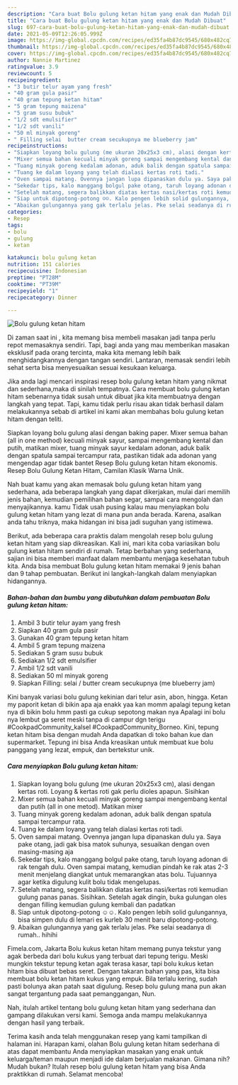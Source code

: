 ```yaml
---
description: "Cara buat Bolu gulung ketan hitam yang enak dan Mudah Dibuat"
title: "Cara buat Bolu gulung ketan hitam yang enak dan Mudah Dibuat"
slug: 697-cara-buat-bolu-gulung-ketan-hitam-yang-enak-dan-mudah-dibuat
date: 2021-05-09T12:26:05.999Z
image: https://img-global.cpcdn.com/recipes/ed35fa4b87dc9545/680x482cq70/bolu-gulung-ketan-hitam-foto-resep-utama.jpg
thumbnail: https://img-global.cpcdn.com/recipes/ed35fa4b87dc9545/680x482cq70/bolu-gulung-ketan-hitam-foto-resep-utama.jpg
cover: https://img-global.cpcdn.com/recipes/ed35fa4b87dc9545/680x482cq70/bolu-gulung-ketan-hitam-foto-resep-utama.jpg
author: Nannie Martinez
ratingvalue: 3.9
reviewcount: 5
recipeingredient:
- "3 butir telur ayam yang fresh"
- "40 gram gula pasir"
- "40 gram tepung ketan hitam"
- "5 gram tepung maizena"
- "5 gram susu bubuk"
- "1/2 sdt emulsifier"
- "1/2 sdt vanili"
- "50 ml minyak goreng"
- " Filling selai  butter cream secukupnya me blueberry jam"
recipeinstructions:
- "Siapkan loyang bolu gulung (me ukuran 20x25x3 cm), alasi dengan kertas roti. Loyang &amp; kertas roti gak perlu dioles apapun. Sisihkan"
- "Mixer semua bahan kecuali minyak goreng sampai mengembang kental dan putih (all in one metod). Matikan mixer"
- "Tuang minyak goreng kedalam adonan, aduk balik dengan spatula sampai tercampur rata."
- "Tuang ke dalam loyang yang telah dialasi kertas roti tadi."
- "Oven sampai matang. Ovennya jangan lupa dipanaskan dulu ya. Saya pake otang, jadi gak bisa matok suhunya, sesuaikan dengan oven masing-masing aja"
- "Sekedar tips, kalo manggang bolgul pake otang, taruh loyang adonan di rak tengah dulu. Oven sampai matang, kemudian pindah ke rak atas 2-3 menit menjelang diangkat untuk memarangkan atas bolu. Tujuannya agar ketika digulung kulit bolu tidak mengelupas."
- "Setelah matang, segera balikkan diatas kertas nasi/kertas roti kemudian gulung panas panas. Sisihkan. Setelah agak dingin, buka gulungan oles dengan filling kemudian gulung kembali dan padatkan"
- "Siap untuk dipotong-potong ☺️☺️. Kalo pengen lebih solid gulungannya, bisa simpen dulu di lemari es kurleb 30 menit baru dipotong-potong."
- "Abaikan gulungannya yang gak terlalu jelas. Pke selai seadanya di rumah.. hihihi"
categories:
- Resep
tags:
- bolu
- gulung
- ketan

katakunci: bolu gulung ketan 
nutrition: 151 calories
recipecuisine: Indonesian
preptime: "PT28M"
cooktime: "PT39M"
recipeyield: "1"
recipecategory: Dinner

---
```



![Bolu gulung ketan hitam](https://img-global.cpcdn.com/recipes/ed35fa4b87dc9545/680x482cq70/bolu-gulung-ketan-hitam-foto-resep-utama.jpg)

Di zaman  saat ini , kita memang bisa membeli masakan jadi tanpa perlu repot memasaknya sendiri. Tapi, bagi anda yang mau memberikan masakan eksklusif pada orang tercinta, maka kita memang lebih baik menghidangkannya dengan tangan sendiri. Lantaran, memasak sendiri lebih sehat serta bisa menyesuaikan sesuai kesukaan keluarga.

Jika anda lagi mencari inspirasi resep bolu gulung ketan hitam yang nikmat dan sederhana,maka di sinilah tempatnya. Cara membuat bolu gulung ketan hitam  sebenarnya tidak susah untuk dibuat jika kita membuatnya dengan langkah yang tepat. Tapi, kamu tidak perlu risau akan tidak berhasil dalam melakukannya 
sebab di artikel ini kami akan membahas bolu gulung ketan hitam dengan teliti.  

Siapkan loyang bolu gulung alasi dengan baking paper. Mixer semua bahan (all in one method) kecuali minyak sayur, sampai mengembang kental dan putih, matikan mixer, tuang minyak sayur kedalam adonan, aduk balik dengan spatula sampai tercampur rata, pastikan tidak ada adonan yang mengendap agar tidak bantet Resep Bolu gulung ketan hitam ekonomis. Resep Bolu Gulung Ketan Hitam, Camilan Klasik Warna Unik.

Nah buat kamu yang akan memasak bolu gulung ketan hitam yang sederhana, ada beberapa langkah yang dapat dikerjakan, mulai dari memilih jenis bahan, kemudian pemilihan bahan segar, sampai cara mengolah dan menyajikannya. kamu Tidak usah pusing kalau mau menyiapkan bolu gulung ketan hitam yang lezat di mana pun anda berada. Karena, asalkan anda  tahu triknya, maka hidangan ini bisa jadi suguhan yang istimewa.

Berikut, ada beberapa cara praktis  dalam mengolah resep bolu gulung ketan hitam yang siap dikreasikan. Kali ini, mari kita coba variasikan bolu gulung ketan hitam sendiri di rumah. Tetap berbahan yang sederhana, sajian ini bisa memberi manfaat dalam membantu menjaga kesehatan tubuh kita. Anda bisa membuat Bolu gulung ketan hitam memakai 9 jenis bahan dan 9 tahap pembuatan. Berikut ini langkah-langkah dalam menyiapkan hidangannya.

<!--inarticleads1-->

##### Bahan-bahan dan bumbu yang dibutuhkan dalam pembuatan Bolu gulung ketan hitam:

1. Ambil 3 butir telur ayam yang fresh
1. Siapkan 40 gram gula pasir
1. Gunakan 40 gram tepung ketan hitam
1. Ambil 5 gram tepung maizena
1. Sediakan 5 gram susu bubuk
1. Sediakan 1/2 sdt emulsifier
1. Ambil 1/2 sdt vanili
1. Sediakan 50 ml minyak goreng
1. Siapkan  Filling: selai / butter cream secukupnya (me blueberry jam)


Kini banyak variasi bolu gulung kekinian dari telur asin, abon, hingga. Ketan my paporit ketan di bikin apa aja enakk yaa kan momm apalagi tepung ketan nya di bikin bolu hmm pasti ga cukup sepotong makan nya Apalagi ini bolu nya lembut ga seret meski tanpa di campur dgn terigu #CookpadCommunity_kalsel #CookpadCommunity_Borneo. Kini, tepung ketan hitam bisa dengan mudah Anda dapatkan di toko bahan kue dan supermarket. Tepung ini bisa Anda kreasikan untuk membuat kue bolu panggang yang lezat, empuk, dan bertekstur unik. 

<!--inarticleads2-->

##### Cara menyiapkan Bolu gulung ketan hitam:

1. Siapkan loyang bolu gulung (me ukuran 20x25x3 cm), alasi dengan kertas roti. Loyang &amp; kertas roti gak perlu dioles apapun. Sisihkan
1. Mixer semua bahan kecuali minyak goreng sampai mengembang kental dan putih (all in one metod). Matikan mixer
1. Tuang minyak goreng kedalam adonan, aduk balik dengan spatula sampai tercampur rata.
1. Tuang ke dalam loyang yang telah dialasi kertas roti tadi.
1. Oven sampai matang. Ovennya jangan lupa dipanaskan dulu ya. Saya pake otang, jadi gak bisa matok suhunya, sesuaikan dengan oven masing-masing aja
1. Sekedar tips, kalo manggang bolgul pake otang, taruh loyang adonan di rak tengah dulu. Oven sampai matang, kemudian pindah ke rak atas 2-3 menit menjelang diangkat untuk memarangkan atas bolu. Tujuannya agar ketika digulung kulit bolu tidak mengelupas.
1. Setelah matang, segera balikkan diatas kertas nasi/kertas roti kemudian gulung panas panas. Sisihkan. Setelah agak dingin, buka gulungan oles dengan filling kemudian gulung kembali dan padatkan
1. Siap untuk dipotong-potong ☺️☺️. Kalo pengen lebih solid gulungannya, bisa simpen dulu di lemari es kurleb 30 menit baru dipotong-potong.
1. Abaikan gulungannya yang gak terlalu jelas. Pke selai seadanya di rumah.. hihihi


Fimela.com, Jakarta Bolu kukus ketan hitam memang punya tekstur yang agak berbeda dari bolu kukus yang terbuat dari tepung terigu. Meski mungkin tekstur tepung ketan agak terasa kasar, tapi bolu kukus ketan hitam bisa dibuat bebas seret. Dengan takaran bahan yang pas, kita bisa membuat bolu ketan hitam kukus yang empuk. Bila terlalu kering, sudah pasti bolunya akan patah saat digulung. Resep bolu gulung mana pun akan sangat tergantung pada saat pemanggangan, Nun. 

Nah, itulah artikel tentang  bolu gulung ketan hitam  yang sederhana dan gampang dilakukan versi kami. Semoga anda mampu melakukannya dengan hasil yang terbaik. 

Terima kasih anda telah menggunakan resep yang kami tampilkan di halaman ini. Harapan kami, olahan  Bolu gulung ketan hitam sederhana di atas dapat membantu Anda menyiapkan masakan yang enak untuk keluarga/teman maupun menjadi ide dalam berjualan makanan. Gimana nih? Mudah bukan? Itulah resep bolu gulung ketan hitam yang bisa Anda praktikkan di rumah. Selamat mencoba!

